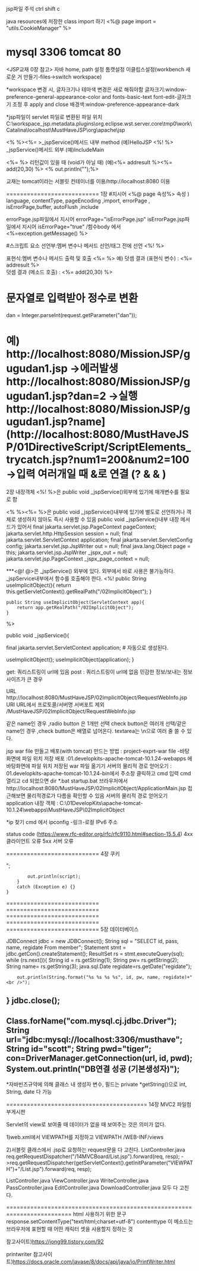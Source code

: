 jsp파일 주석 ctrl shift c

java resources에 저장한 class import 하기
<%@ page import = "utils.CookieManager" %>


mysql 3306
tomcat 80
===========================
<JSP교재 0장 참고>
자바 home, path 설정
톰캣설정
이클립스설정(workbench 새로운 거 만들기-files->switch workspace)


*workspace 변경 시, 글자크기나 테마색 변경은 새로 해줘야함
글자크기:window-preference-general-appearance-color and fonts-basic-text font-edit-글자크기 조정 후 apply and close
배경색:window-preference-appearance-dark

*jsp파일이 servlet 파일로 변환된 파일 위치
C:\workspace_jsp\.metadata\.plugins\org.eclipse.wst.server.core\tmp0\work\Catalina\localhost\MustHaveJSP\org\apache\jsp

<% %><%= >_jspService()메서드 내부 method  (예)HelloJSP 
<%! %>  _jspService()메서드 외부  (예)IncludeMain

<%= %> 리턴값이 있을 때 (void가 아닐 때) (예)<%= addresult %><%= add(20,30) %>
<% out.println("");%> 


교재는 tomcat이라는 서블릿 컨테이너를 이용/http://localhost:8080 이용

===========================
1장
#지시어 <%@ page 속성%>
속성 ) language, contentType, pageEncoding ,import, errorPage , isErrorPage,buffer, autoFlush ,include

errorPage.jsp파일에서 지시어 errorPage="isErrorPage.jsp" 
isErrorPage.jsp파일에서 지시어 isErrorPage="true" /함수body 에서 <%=exception.getMessage() %>

#스크립트 요소
선언부:멤버 변수나 메서드 선언/<html>태그 전에 선언
<%! %>

표현식:멤버 변수나 메서드 출력 및 호출
<%= %>
예) 덧셈 결과 (표현식 변수) : <%= addresult %> <br />  덧셈 결과 (메소드 호출) : <%= add(20,30) %> <br />

#	문자열로 입력받아 정수로 변환
dan = Integer.parseInt(request.getParameter("dan"));

예) http://localhost:8080/MissionJSP/gugudan1.jsp   ->에러발생
  http://localhost:8080/MissionJSP/gugudan1.jsp?dan=2  ->실행
 http://localhost:8080/MissionJSP/gugudan1.jsp?name](http://localhost:8080/MustHaveJSP/01DirectiveScript/ScriptElements_trycatch.jsp?num1=200&num2=100       ->입력 여러개일 때 &로 연결 (?  &   &  )
 ===========================
 2장 내장객체
 <%! %>은   public void _jspService()외부에 있기에 매개변수를 필요로 함

<% %><%= %>은 public void _jspService()내부에 있기에 별도로 선언하거나 객체로 생성하지 않아도 즉시 사용할 수 있음
 public void _jspService()내부 내장 메서드가 있어서
final jakarta.servlet.jsp.PageContext pageContext;
    jakarta.servlet.http.HttpSession session = null;
    final jakarta.servlet.ServletContext application;
    final jakarta.servlet.ServletConfig config;
    jakarta.servlet.jsp.JspWriter out = null;
    final java.lang.Object page = this;
    jakarta.servlet.jsp.JspWriter _jspx_out = null;
    jakarta.servlet.jsp.PageContext _jspx_page_context = null;  

***<@! @>은  _jspService() 외부에 있다. 
외부에서 바로 사용은 불가능하다.  _jspService내부에서 함수를 호출해야 한다.
<%! 
	public String useImplicitObject(){
		return this.getServletContext().getRealPath("/02ImplicitObject");
	}
	
	public String useImplicitObject(ServletContext app){
		return app.getRealPath("/02ImplicitObject");
	}
%>

public void _jspService(){

  final jakarta.servlet.ServletContext application; # 자동으로 생성된다.

 useImplicitObject();
 useImplicitObject(application);
}


get: 쿼리스트링이 url에 있음
post : 쿼리스트링이 url에 없음
         민감한 정보/보내는 정보 사이즈가 큰 경우

URL				        http://localhost:8080/MustHaveJSP/02ImplicitObject/RequestWebInfo.jsp
URI  URL에서 프로토콜/서버명 서버포트 제외 /MustHaveJSP/02ImplicitObject/RequestWebInfo.jsp



같은  name인 경우 ,radio button 은 1개만 선택
check button은  여러개 선택/같은  name인 경우 ,check button은 배열로 넘어온다.
textarea는 \n으로 여러 줄 쓸 수 있다.


jsp war file 만들고 배포(with tomcat)
만드는 방법 : project-exprt-war file -바탕화면에 파일 위치 저장
배포 :01.developkits-apache-tomcat-10.1.24-webapps 에 바탕화면에 파일 위치 저장된 war 파일 옮기기
서버의 물리적 경로 얻어오기 :  01.developkits-apache-tomcat-10.1.24-bin에서 주소창 클릭하고 cmd 입력
			cmd 열리고 cd 되었으면 dir *.bat
			startup.bat
			브라우저에서 http://localhost:8080/MustHaveJSP/02ImplicitObject/ApplicationMain.jsp 접근해보면 물리적경로가 다름을 확인할 수 있음
서버의 물리적 경로 얻어오기
application 내장 객체 : C:\01DevelopKits\apache-tomcat-10.1.24\webapps\MustHaveJSP\02ImplicitObject

*ip 찾기
cmd 에서 ipconfig -링크-로컬 IPv6 주소

status code (https://www.rfc-editor.org/rfc/rfc9110.html#section-15.5.4)
4xx 클라이언트 오류
5xx 서버 오류

 ===========================
 4장 쿠키
<script />태그를 만들어서 내장객체out을 이용하여 브라우저에 바로 출력하기
public static void alertLocation(String msg, String url, JspWriter out) {
		try {
			String script=""
							+ "<script>"
							+"   alert('" + msg + "');"
							+"   location.href='" + url +" ' ; "
							+ "</script>";
			out.println(script);
		}
		catch (Exception e) {}
	}

 =========================== =========================== =========================== =========================== ===========================
 5장 데이터베이스

 JDBConnect jdbc = new JDBConnect();
String sql = "SELECT id, pass, name, regidate From member";
Statement stmt = jdbc.getCon().createStatement();
ResultSet rs = stmt.executeQuery(sql);
while (rs.next()){
		String id = rs.getString(1);
		String pw= rs.getString(2);
		String name= rs.getString(3);
		java.sql.Date regidate=rs.getDate("regidate");
		
		out.println(String.format("%s %s %s %s", id, pw, name, regidate)+"<br />");
}
jdbc.close();
----------------------------------
Class.forName("com.mysql.cj.jdbc.Driver");
String url="jdbc:mysql://localhost:3306/musthave";
String id="scott";
String pwd="tiger";
con=DriverManager.getConnection(url, id, pwd);
System.out.println("DB연결 성공 (기본생성자)");
-------------------------------------
*자바빈즈규약에 의해 클래스 내 생성자 변수, 필드는 private
*getString()으로 int, String, date 다 가능






=========================================
14장 MVC2 파일첨부게시판

Servlet의 view로 보여줄 때 데이터가 없을 때 보여주는 것은 의미가 없다.

1)web.xml에서 VIEWPATH를 지정하고
 <context-param>
   	<param-name>VIEWPATH</param-name>
   	<param-value>/WEB-INF/views</param-value>
  </context-param>


2)서블릿 클래스에서 .jsp로 요청하는 request문을 다 고친다.
ListController.java
 req.getRequestDispatcher("/14MVCBoard/List.jsp").forward(req, resp);
->req.getRequestDispatcher(getServletContext().getInitParameter("VIEWPATH")+"/List.jsp").forward(req, resp);

ListController.java
ViewController.java
WriteController.java
PassController.java
EditController.java
DownloadController.java 모두 다 고친다.

=========================================================================
html 사용하기 위한 문구
response.setContentType("text/html;charset=utf-8")
contenttype 이 메소드는 브라우저에 표현할 때 어떤 캐릭터 셋을 사용할지 정하는 것


참고사이트)https://jong99.tistory.com/92



printwriter
참고사이트)https://docs.oracle.com/javase/8/docs/api/java/io/PrintWriter.html

